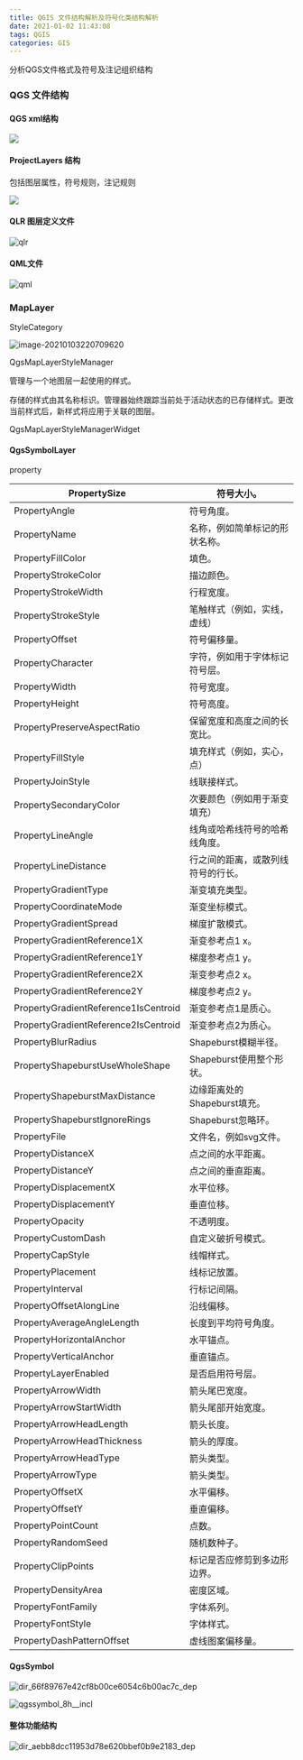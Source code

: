 ```yaml
---
title: QGIS 文件结构解析及符号化类结构解析
date: 2021-01-02 11:43:08
tags: QGIS
categories: GIS
---
```


分析QGS文件格式及符号及注记组织结构

<!--more-->

### QGS 文件结构

#### QGS xml结构

![](qgis-develop-filestruct/qgstoplevel.png)

#### ProjectLayers 结构

包括图层属性，符号规则，注记规则

![](qgis-develop-filestruct\qgsprojectlayers.png)

#### QLR 图层定义文件

![qlr](qgis-develop-filestruct/qlr.png)

#### QML文件

![qml](qgis-develop-filestruct/qml.png)

### MapLayer

StyleCategory

![image-20210103220709620](qgis-develop-filestruct/image-20210103220709620.png)

QgsMapLayerStyleManager

管理与一个地图层一起使用的样式。

存储的样式由其名称标识。管理器始终跟踪当前处于活动状态的已存储样式。更改当前样式后，新样式将应用于关联的图层。

QgsMapLayerStyleManagerWidget

#### QgsSymbolLayer

property

| PropertySize                         | 符号大小。                         |
| ------------------------------------ | ---------------------------------- |
| PropertyAngle                        | 符号角度。                         |
| PropertyName                         | 名称，例如简单标记的形状名称。     |
| PropertyFillColor                    | 填色。                             |
| PropertyStrokeColor                  | 描边颜色。                         |
| PropertyStrokeWidth                  | 行程宽度。                         |
| PropertyStrokeStyle                  | 笔触样式（例如，实线，虚线）       |
| PropertyOffset                       | 符号偏移量。                       |
| PropertyCharacter                    | 字符，例如用于字体标记符号层。     |
| PropertyWidth                        | 符号宽度。                         |
| PropertyHeight                       | 符号高度。                         |
| PropertyPreserveAspectRatio          | 保留宽度和高度之间的长宽比。       |
| PropertyFillStyle                    | 填充样式（例如，实心，点）         |
| PropertyJoinStyle                    | 线联接样式。                       |
| PropertySecondaryColor               | 次要颜色（例如用于渐变填充）       |
| PropertyLineAngle                    | 线角或哈希线符号的哈希线角度。     |
| PropertyLineDistance                 | 行之间的距离，或散列线符号的行长。 |
| PropertyGradientType                 | 渐变填充类型。                     |
| PropertyCoordinateMode               | 渐变坐标模式。                     |
| PropertyGradientSpread               | 梯度扩散模式。                     |
| PropertyGradientReference1X          | 渐变参考点1 x。                    |
| PropertyGradientReference1Y          | 梯度参考点1 y。                    |
| PropertyGradientReference2X          | 渐变参考点2 x。                    |
| PropertyGradientReference2Y          | 梯度参考点2 y。                    |
| PropertyGradientReference1IsCentroid | 渐变参考点1是质心。                |
| PropertyGradientReference2IsCentroid | 渐变参考点2为质心。                |
| PropertyBlurRadius                   | Shapeburst模糊半径。               |
| PropertyShapeburstUseWholeShape      | Shapeburst使用整个形状。           |
| PropertyShapeburstMaxDistance        | 边缘距离处的Shapeburst填充。       |
| PropertyShapeburstIgnoreRings        | Shapeburst忽略环。                 |
| PropertyFile                         | 文件名，例如svg文件。              |
| PropertyDistanceX                    | 点之间的水平距离。                 |
| PropertyDistanceY                    | 点之间的垂直距离。                 |
| PropertyDisplacementX                | 水平位移。                         |
| PropertyDisplacementY                | 垂直位移。                         |
| PropertyOpacity                      | 不透明度。                         |
| PropertyCustomDash                   | 自定义破折号模式。                 |
| PropertyCapStyle                     | 线帽样式。                         |
| PropertyPlacement                    | 线标记放置。                       |
| PropertyInterval                     | 行标记间隔。                       |
| PropertyOffsetAlongLine              | 沿线偏移。                         |
| PropertyAverageAngleLength           | 长度到平均符号角度。               |
| PropertyHorizontalAnchor             | 水平锚点。                         |
| PropertyVerticalAnchor               | 垂直锚点。                         |
| PropertyLayerEnabled                 | 是否启用符号层。                   |
| PropertyArrowWidth                   | 箭头尾巴宽度。                     |
| PropertyArrowStartWidth              | 箭头尾部开始宽度。                 |
| PropertyArrowHeadLength              | 箭头长度。                         |
| PropertyArrowHeadThickness           | 箭头的厚度。                       |
| PropertyArrowHeadType                | 箭头类型。                         |
| PropertyArrowType                    | 箭头类型。                         |
| PropertyOffsetX                      | 水平偏移。                         |
| PropertyOffsetY                      | 垂直偏移。                         |
| PropertyPointCount                   | 点数。                             |
| PropertyRandomSeed                   | 随机数种子。                       |
| PropertyClipPoints                   | 标记是否应修剪到多边形边界。       |
| PropertyDensityArea                  | 密度区域。                         |
| PropertyFontFamily                   | 字体系列。                         |
| PropertyFontStyle                    | 字体样式。                         |
| PropertyDashPatternOffset            | 虚线图案偏移量。                   |

#### QgsSymbol

![dir_66f89767e42cf8b00ce6054c6b00ac7c_dep](qgis-develop-filestruct/dir_66f89767e42cf8b00ce6054c6b00ac7c_dep.png)

![qgssymbol_8h__incl](qgis-develop-filestruct/qgssymbol_8h__incl.png)

#### 整体功能结构

![dir_aebb8dcc11953d78e620bbef0b9e2183_dep](qgis-develop-filestruct/dir_aebb8dcc11953d78e620bbef0b9e2183_dep.png)